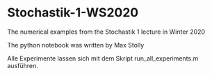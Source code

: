 # Stochastik-1-WS2020
The numerical examples from the Stochastik 1 lecture in Winter 2020

The python notebook was written by Max Stolly

Alle Experimente lassen sich mit dem Skript run_all_experiments.m ausführen.


